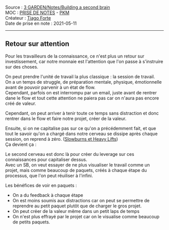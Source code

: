 Source : [3 GARDEN/Notes/Building a second brain](https://notes.eliottmeunier.com/3+GARDEN/Notes/Building+a+second+brain)  
MOC : [PRISE DE NOTES](https://notes.eliottmeunier.com/3+GARDEN/Notes/PRISE+DE+NOTES) - [PKM](https://notes.eliottmeunier.com/3+GARDEN/Notes/PKM)  
Créateur : [Tiago Forte](https://notes.eliottmeunier.com/Tiago+Forte)  
Date de prise en note : 2021-05-11

---

## Retour sur attention

Pour les travailleurs de la connaissance, ce n'est plus un retour sur investissement, car notre monnaie est l'attention que l'on passe à s'instruire sur des choses.

On peut prendre l'unité de travail la plus classique : la session de travail.  
On a un temps de struggle, de préparation mentale, physique, émotionnelle avant de pouvoir parvenir à un état de flow.  
Cependant, parfois on est interrompu par un email, juste avant de rentrer dane le flow et tout cette attention ne paiera pas car on n'aura pas encore créé de valeur.  

Cependant, on peut arriver à tenir toute ce temps sans distraction et donc rentrer dans le flow et faire notre projet, créer de la valeur.

Ensuite, si on ne capitalise pas sur ce qu'on a précédemment fait, et que tout le savoir qu'on a chargé dans notre cerveau se dissipe après chaque session, on reprend à zéro. ([Slowburns et Heavy Lifts](https://notes.eliottmeunier.com/3+GARDEN/Notes/Slowburns+et+Heavy+Lifts))  
Ça devient ça :

Le second cerveau est donc là pour créer du leverage sur ces connaissances pour capitaliser dessus.  
Avec un SB, on veut essayer de ne plus visualiser le travail comme un projet, mais comme beaucoup de paquets, créés à chaque étape du processus, que l'on peut réuiliser à l'infini.

Les bénéfices de voir en paquets :

- On a du feedback à chaque étape
- On est moins soumis aux distractions car on peut se permettre de reprendre au petit paquet plutôt que de charger le gros projet.
- On peut créer de la valeur même dans un petit laps de temps
- On n'est plus effrayé par le projet car on le visualise comme beaucoup de petits paquets.